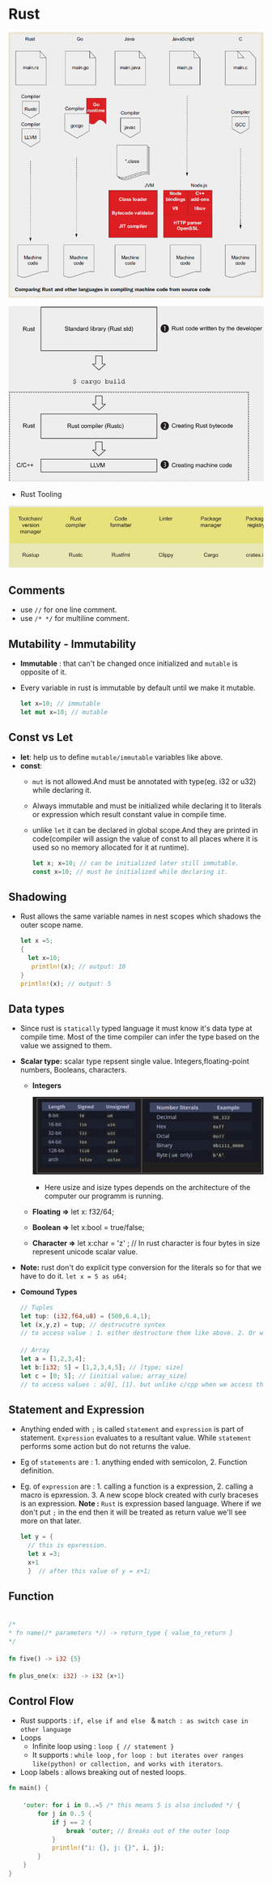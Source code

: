 # Rust

![](assets/20240823_062954_image.png)

![](assets/20240823_062231_image.png)

* Rust Tooling


![](assets/20240823_062353_image.png)

## Comments

- use `//` for one line comment.
- use `/* */` for multiline comment.

## Mutability - Immutability

* **Immutable** : that can't be changed once initialized and `mutable` is opposite of it.
* Every variable in rust is immutable by default until we make it mutable.

  ```rust
  let x=10; // immutable
  let mut x=10; // mutable
  ```

## Const vs Let

* **let**: help us to define `mutable/immutable` variables like above.
* **const**:
  * `mut` is not allowed.And must be annotated with type(eg. i32 or u32) while declaring it.
  * Always immutable and must be initialized while declaring it to literals or expression which result constant value in compile time.
  * unlike `let` it can be declared in global scope.And they are printed in code(compiler will assign the value of const to all places where it is used so no memory allocated for it at runtime).

    ```rust
    let x; x=10; // can be initialized later still immutable.
    const x=10; // must be initialized while declaring it.
    ```

## Shadowing

- Rust allows the same variable names in nest scopes which shadows the outer scope name.

  ```rust
  let x =5;
  {
    let x=10;
     println!(x); // output: 10
  }
  println!(x); // output: 5
  ```

## Data types

- Since rust is `statically` typed language it must know it's data type at compile time. Most of the time compiler can infer the type based on the value we assigned to them.
- **Scalar type:** scalar type repsent single value. Integers,floating-point numbers, Booleans, characters.

  - **Integers**

    ![1724379847695](image/readme/1724379847695.png)

    - Here usize and isize types depends on the architecture of the computer our programm is running.
  - **Floating =>** let x: f32/64;
  - **Boolean =>** let x:bool = true/false;
  - **Character =>** let x:char = 'z' ; // In rust character is four bytes in size represent unicode scalar value.
- **Note:** rust don't do explicit type conversion for the literals so for that we have to do it.
  `let x = 5 as u64;`
- **Comound Types**

  ```rust
  // Tuples
  let tup: (i32,f64,u8) = (500,6.4,1);
  let (x,y,z) = tup; // destrucutre syntex
  // to access value : 1. either destructure them like above. 2. Or we can access tup.0, tup.1, tupe.2

  // Array
  let a = [1,2,3,4];
  let b:[i32; 5] = [1,2,3,4,5]; // [type; size]
  let c = [0; 5]; // [initial value; array_size]
  // to access values : a[0], [1]. but unlike c/cpp when we access the index which is not part of array our program will panic at runtime and exit.
  ```


## Statement and Expression

- Anything ended with `;` is called `statement` and `expression` is part of statement. `Expression` evaluates to a resultant value. While `statement` performs some action but do not returns the value.
- Eg of `statements` are : 1. anything ended with semicolon, 2. Function definition.
- Eg. of `expression` are : 1. calling a function is a expression, 2. calling a macro is epxression. 3. A new scope block created with curly braceses is an expression.
  **Note :**  `Rust` is expression based language. Where if we don't put `;` in the end then it will be treated as return value we'll see more on that later.

  ```rust
  let y = {
  	// this is epxression.
  	let x =3;
  	x+1
  	}  // after this value of y = x+1;
  ```


## Function

```rust

/*
* fn name(/* parameters */) -> return_type { value_to_return }
*/

fn five() -> i32 {5}

fn plus_one(x: i32) -> i32 {x+1}

```


## Control Flow

- Rust supports : `if, else if and else `  & `match : as switch case in other language`
- Loops
  - Infinite loop using : `loop { // statement }  `
  - It supports : `while loop` , `for loop : but iterates over ranges like(python) or collection, and works with iterators`.
- Loop labels : allows breaking out of nested loops.

```rust
fn main() {

    'outer: for i in 0..=5 /* this means 5 is also included */ { 
        for j in 0..5 {
            if j == 2 {
                break 'outer; // Breaks out of the outer loop
            }
            println!("i: {}, j: {}", i, j);
        }
    }
}

```
